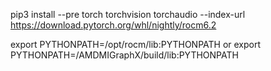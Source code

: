 pip3 install --pre torch torchvision torchaudio --index-url https://download.pytorch.org/whl/nightly/rocm6.2

export PYTHONPATH=/opt/rocm/lib:PYTHONPATH
or 
export PYTHONPATH=/AMDMIGraphX/build/lib:PYTHONPATH

